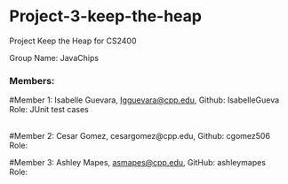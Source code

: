 # Project-3-keep-the-heap
Project Keep the Heap for CS2400

Group Name: JavaChips <br>
### Members:
#Member 1: Isabelle Guevara, Igguevara@cpp.edu, Github: IsabelleGueva<br>
Role: JUnit test cases

<br>
#Member 2: Cesar Gomez, cesargomez@cpp.edu, Github: cgomez506<br>
Role:
<br>

#Member 3: Ashley Mapes, asmapes@cpp.edu, GitHub: ashleymapes<br>
Role:
